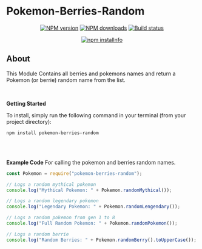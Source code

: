 # Pokemon-Berries-Random

<div align="center">
  <p>
    <a href="https://www.npmjs.com/package/pokemon-berries-random"><img src="https://img.shields.io/npm/v/pokemon-berries-random.svg?maxAge=3600" alt="NPM version" /></a>
    <a href="https://www.npmjs.com/package/pokemon-berries-random"><img src="https://img.shields.io/npm/dt/pokemon-berries-random.svg?maxAge=3600" alt="NPM downloads" /></a>
    <a href="https://travis-ci.org/CharizardFire58/pokemon-berries-random"><img src="https://travis-ci.org/CharizardFire58/pokemon-berries-random.svg" alt="Build status" /></a>
  </p>
  <p>
    <a href="https://nodei.co/npm/pokemon-berries-random/"><img src="https://nodei.co/npm/pokemon-berries-random.png?downloads=true&stars=true" alt="npm installnfo" /></a>
  </p>
</div>

## About

This Module Contains all berries and pokemons names and return a Pokemon (or berrie) random name from the list.

<br />

**Getting Started**

To install, simply run the following command in your terminal (from your project directory):

```
npm install pokemon-berries-random
```

<br></br>

**Example Code**
For calling the pokemon and berries random names.

```js
const Pokemon = require("pokemon-berries-random");

// Logs a random mythical pokemon
console.log("Mythical Pokemon: " + Pokemon.randomMythical());

// Logs a random legendary pokemon
console.log("Legendary Pokemon: " + Pokemon.randomLengendary());

// Logs a random pokemon from gen 1 to 8
console.log("Full Random Pokemon: " + Pokemon.randomPokemon());

// Logs a random berrie
console.log("Random Berries: " + Pokemon.randomBerry().toUpperCase());
```
